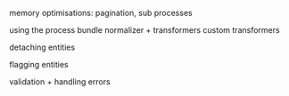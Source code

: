 memory optimisations: pagination, sub processes

using the process bundle
normalizer + transformers
custom transformers

detaching entities

flagging entities

validation + handling errors
